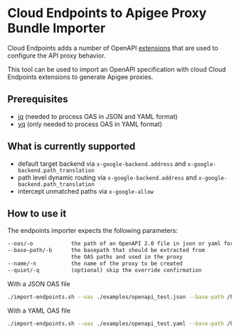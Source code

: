 # Cloud Endpoints to Apigee Proxy Bundle Importer

Cloud Endpoints adds a number of OpenAPI [extensions](https://cloud.google.com/endpoints/docs/openapi/openapi-extensions)
that are used to configure the API proxy behavior.

This tool can be used to import an OpenAPI specification with cloud Cloud
Endpoints extensions to generate Apigee proxies.

## Prerequisites

* [jq](https://github.com/stedolan/jq) (needed to process OAS in JSON and YAML format)
* [yq](https://github.com/mikefarah/yq) (only needed to process OAS in YAML format)

## What is currently supported

* default target backend via `x-google-backend.address`
  and `x-google-backend.path_translation`
* path level dynamic routing via `x-google-backend.address`
  and `x-google-backend.path_translation`
* intercept unmatched paths via `x-google-allow`

## How to use it

The endpoints importer expects the following parameters:

```txt
--oas/-o            the path of an OpenAPI 2.0 file in json or yaml format
--base-path/-b      the basepath that should be extracted from
                    the OAS paths and used in the proxy
--name/-n           the name of the proxy to be created
--quiet/-q          (optional) skip the override confirmation
```

With a JSON OAS file

```sh
./import-endpoints.sh --oas ./examples/openapi_test.json --base-path /headers --name oas-import-test
```

With a YAML OAS file

```sh
./import-endpoints.sh --oas ./examples/openapi_test.yaml --base-path /headers --name oas-import-test
```

